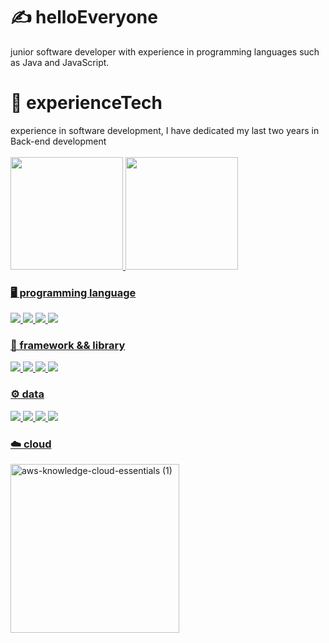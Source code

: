 # :writing_hand: helloEveryone
<div>
 junior software developer with experience in programming languages ​​such as Java and JavaScript.
</div>

# :rocket: experienceTech
<div>
experience in software development, I have dedicated my
last two years in Back-end development
</div>
<br/>

<div>
<a href="https://github.com/EliasBRodrigues">
<img height="180em" src="https://github-readme-stats.vercel.app/api/top-langs/?username=EliasBRodrigues&layout=compact&langs_count=7&theme=radical"/>
  
<img height="180em" src="https://github-readme-stats.vercel.app/api?username=EliasBRodrigues&show_icons=true&theme=radical&include_all_commits=true&count_private=true"/>
</div>

### 🖥️ programming language
<div>
 <img src="https://img.shields.io/badge/Java-CC342D?style=for-the-badge&logo=openjdk&logoColor=white" />
 <img src="https://img.shields.io/badge/Go-007ACC?style=for-the-badge&logo=go&logoColor=white" />
 <img src="https://img.shields.io/badge/JavaScript-F7DF1E?style=for-the-badge&logo=javascript&logoColor=black" />
 <img src="https://img.shields.io/badge/TypeScript-007ACC?style=for-the-badge&logo=typescript&logoColor=white" />
</div>

### 🔗 framework && library
<div>
 <img src="https://img.shields.io/badge/Spring-6DB33F?style=for-the-badge&logo=spring&logoColor=white" /> 
 <img src="https://img.shields.io/badge/React-20232A?style=for-the-badge&logo=react&logoColor=61DAFB" />
 <img src="https://img.shields.io/badge/Tailwind_CSS-38B2AC?style=for-the-badge&logo=tailwind-css&logoColor=white" />
 <img src="https://img.shields.io/badge/rabbitmq-%23FF6600.svg?&style=for-the-badge&logo=rabbitmq&logoColor=white" />
</div>

### ⚙️ data
<div>
 <img src="https://img.shields.io/badge/MySQL-00000F?style=for-the-badge&logo=mysql&logoColor=white" />
 <img src="https://img.shields.io/badge/PostgreSQL-316192?style=for-the-badge&logo=postgresql&logoColor=white" />
 <img src="https://img.shields.io/badge/MongoDB-4EA94B?style=for-the-badge&logo=mongodb&logoColor=white" />
 <img src="https://img.shields.io/badge/-Oracle%20Database-F80000?logo=oracle&logoColor=white&style=for-the-badge" />
</div>

### ☁️ cloud
<img width="270" height="270" alt="aws-knowledge-cloud-essentials (1)" src="https://github.com/user-attachments/assets/68c575f3-84a2-4e23-9137-5c7780eedcce" />
